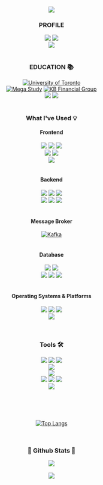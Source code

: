 <div align=center>
<br>
  
<img src="https://capsule-render.vercel.app/api?section=header&type=waving&color=e74c3c&height=200&text=안다윤&fontColor=ffffff&fontAlign=50&fontAlignY=35&fontSize=50&desc=full-stack%20developer%20and%20more&descAlignY=60&descAlign=50" />

<br>

<h3 align="center"><b> PROFILE </b></h3>
  <a href="https://github.com/dahyoon" target="_blank"><img src="https://img.shields.io/badge/github-000000?style=for-the-badge&logo=github&logoColor=white"/></a>
  <a href="https://yororing-developer.tistory.com" target="_blank"><img src="https://img.shields.io/badge/techblog-40E0D0?style=for-the-badge&logo=velog&logoColor=white"/></a>
  <br>
  <a href="https://instagram.com/yororing_hankki/" target="_blank"><img src="https://img.shields.io/badge/cooking%20for%20fun-CCCCFF?style=for-the-badge&logo=instagram&logoColor=white&textColor=white"/></a>
<br>
<br>
<h3><b>EDUCATION 📚</b></h3>
  <a href="https://www.utoronto.ca/" target="_blank"><img src="https://img.shields.io/badge/University%20of%20Toronto-005C8C?style=for-the-badge&logo=University%20of%20Toronto&logoColor=white" alt="University of Toronto"/></a>
  <br>
  <a href="https://www.megastudy.net/" target="_blank"><img src="https://img.shields.io/badge/Mega%20Study-0066B3?style=for-the-badge&logo=megastudy&logoColor=white" alt="Mega Study"/></a>
  <a href="https://www.notion.so/KB-IT-s-Your-Life-1de47b3c99f180f09ad3fed64017c4d3" target="_blank"><img src="https://img.shields.io/badge/KB%20Financial%20Group-FCC624?style=for-the-badge&logo=KB%20Financial%20Group&logoColor=white" alt="KB Financial Group"/></a>
  <br>
  <a href="" target="_blank"><img src="https://img.shields.io/badge/Udemy-EC5252?style=for-the-badge&logo=Udemy&logoColor=white"/></a>
  <a href="" target="_blank"><img src="https://img.shields.io/badge/inflearn-14BF96?style=for-the-badge&logoColor=white"/></a>
<br>
<br>
<h3 align="center"><b>What I've Used 💡</b></h3>
 <h4 align="center"><b>Frontend</b></h3>
  <a href="" target="_blank"><img src="https://img.shields.io/badge/HTML5-E34F26?style=for-the-badge&logo=html5&logoColor=white"/></a>
  <a href="" target="_blank"><img src="https://img.shields.io/badge/CSS3-1572B6?style=for-the-badge&logo=css3&logoColor=white"/></a>
  <a href="" target="_blank"><img src="https://img.shields.io/badge/JavaScript-F7DF1E?style=for-the-badge&logo=javascript&logoColor=black"/></a>
  <br>
  <a href="https://nodejs.org/" target="_blank"><img src="https://img.shields.io/badge/Node.js-339933?style=for-the-badge&logo=node.js&logoColor=white"/></a>
  <a href="https://vuejs.org/" target="_blank"><img src="https://img.shields.io/badge/Vue.js-4FC08D?style=for-the-badge&logo=vue.js&logoColor=white"/></a>
  <br>
  <a href="" target="_blank"><img src="https://img.shields.io/badge/Bootstrap-563D7C?style=for-the-badge&logo=bootstrap&logoColor=white"/></a>
  <br>
  <br>
<h4 align="center"><b>Backend</b></h3>
  <a href="" target="_blank"><img src="https://img.shields.io/badge/python-3776AB?style=for-the-badge&logo=python&logoColor=white"/></a>
  <a href="" target="_blank"><img src="https://img.shields.io/badge/Django-092E20?style=for-the-badge&logo=Django&logoColor=white"/></a>
  <a href="" target="_blank"><img src="https://img.shields.io/badge/FastAPI-009688?style=for-the-badge&logo=fastapi&logoColor=white""/></a>
  <br>
  <a href="" target="_blank"><img src="https://img.shields.io/badge/Java-ED8B00?style=for-the-badge&logo=openjdk&logoColor=white"/></a>
  <a href="" target="_blank"><img src="https://img.shields.io/badge/Spring-6DB33F?style=for-the-badge&logo=spring&logoColor=white"/></a>
  <a href="" target="_blank"><img src="https://img.shields.io/badge/Spring_Security-6DB33F?style=for-the-badge&logo=Spring-Security&logoColor=white"/></a>
  <br>
  <br>
<h4 align="center"><b>Message Broker</b></h3>
  <a href="https://kafka.apache.org/" target="_blank"><img src="https://img.shields.io/badge/Kafka-231F20?style=for-the-badge&logo=apachekafka&logoColor=white" alt="Kafka"/></a>
  <br>
  <br>
<h4 align="center"><b>Database</b></h3>
  <a href="" target="_blank"><img src="https://img.shields.io/badge/MySQL-4479A1?style=for-the-badge&logo=MySQL&logoColor=white"/></a> 
  <a href="" target="_blank"><img src="https://img.shields.io/badge/Oracle-F80000?style=for-the-badge&logo=oracle&logoColor=black"/></a>
  <br>
  <a href="https://www.postgresql.org/" target="_blank"><img src="https://img.shields.io/badge/PostgreSQL-336791?style=for-the-badge&logo=postgresql&logoColor=white"/></a>
  <a href="https://www.vertica.com/" target="_blank"><img src="https://img.shields.io/badge/Vertica-1C2959?style=for-the-badge&logo=vertica&logoColor=white"/></a>
  <a href="" target="_blank"><img src="https://img.shields.io/badge/MariaDB-003545?style=for-the-badge&logo=mariadb&logoColor=white"/></a>
  <br>
  <br>
<h4 align="center"><b>Operating Systems & Platforms</b></h3>
  <a href="" target="_blank"><img src="https://img.shields.io/badge/mac%20os-000000?style=for-the-badge&logo=apple&logoColor=white"/></a> 
  <a href="" target="_blank"><img src="https://img.shields.io/badge/Windows-0078D6?style=for-the-badge&logo=windows&logoColor=white"/></a> 
  <a href="" target="_blank"><img src="https://img.shields.io/badge/linux-FCC624?style=for-the-badge&logo=linux&logoColor=white"/></a> 
  <br>
  <a href="" target="_blank"><img src="https://img.shields.io/badge/Amazon_AWS-FF9900?style=for-the-badge&logo=amazonaws&logoColor=white"/></a> 
  <br>
  
<br>
<br>

 <h3><b>Tools 🛠</b></h3>
  <a href="" target="_blank"><img src="https://img.shields.io/badge/Eclipse-2C2255?style=for-the-badge&logo=eclipse&logoColor=white"/></a>
  <a href="" target="_blank"><img src="https://img.shields.io/badge/IntelliJ_IDEA-8A2BE2.svg?style=for-the-badge&logo=intellij-idea&logoColor=white"/></a>
  <a href="" target="_blank"><img src="https://img.shields.io/badge/Visual_Studio_Code-0078D4?style=for-the-badge&logo=visual%20studio%20code&logoColor=white"/></a>
  <br>
  <a href="" target="_blank"><img src="https://img.shields.io/badge/eslint-3A33D1?style=for-the-badge&logo=eslint&logoColor=white"/></a>
  <br>
  <a href="" target="_blank"><img src="https://img.shields.io/badge/git-F05032?style=for-the-badge&logo=git&logoColor=FFFFFF"/></a> 
  <br>
  <a href="" target="_blank"><img src="https://img.shields.io/badge/slack-4A154B?style=for-the-badge&logo=slack&logoColor=FFFFFF"/></a>
  <a href="" target="_blank"><img src="https://img.shields.io/badge/notion-000000?style=for-the-badge&logo=notion&logoColor=FFFFFF"/></a>
  <a href="" target="_blank"><img src="https://img.shields.io/badge/trello-0052CC?style=for-the-badge&logo=trello&logoColor=FFFFFF"/></a> 
  <br>
  <a href="" target="_blank"><img src="https://img.shields.io/badge/figma-F24E1E?style=for-the-badge&logo=figma&logoColor=FFFFFF"/></a> 
  <br>
<br>
<br>
<br>
<br>

[![Top Langs](https://github-readme-stats.vercel.app/api/top-langs/?username=lolddong&langs_count=8&layout=compact)](https://github.com/lolddong)

<br>

<h3><b> 🎄 Github Stats 🎄 </b></h3>
<img src="https://github-readme-stats.vercel.app/api?username=lolddong&show_icons=true&count_private=true&hide_border=true" align="center" />

<br>
<br>
<img src="https://capsule-render.vercel.app/api?section=footer&type=waving&color=e74c3c&height=200" />
</div>
